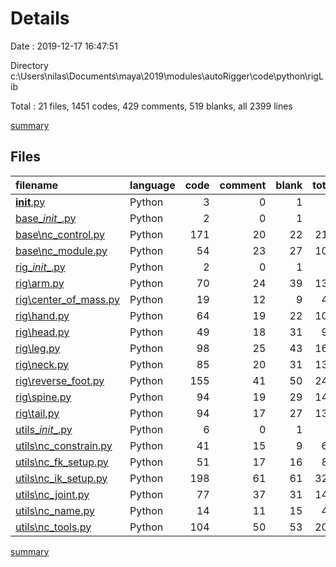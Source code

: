 # Details

Date : 2019-12-17 16:47:51

Directory c:\Users\nilas\Documents\maya\2019\modules\autoRigger\code\python\rigLib

Total : 21 files,  1451 codes, 429 comments, 519 blanks, all 2399 lines

[summary](results.md)

## Files
| filename | language | code | comment | blank | total |
| :--- | :--- | ---: | ---: | ---: | ---: |
| [__init__.py](file:///c%3A/Users/nilas/Documents/maya/2019/modules/autoRigger/code/python/rigLib/__init__.py) | Python | 3 | 0 | 1 | 4 |
| [base\__init__.py](file:///c%3A/Users/nilas/Documents/maya/2019/modules/autoRigger/code/python/rigLib/base/__init__.py) | Python | 2 | 0 | 1 | 3 |
| [base\nc_control.py](file:///c%3A/Users/nilas/Documents/maya/2019/modules/autoRigger/code/python/rigLib/base/nc_control.py) | Python | 171 | 20 | 22 | 213 |
| [base\nc_module.py](file:///c%3A/Users/nilas/Documents/maya/2019/modules/autoRigger/code/python/rigLib/base/nc_module.py) | Python | 54 | 23 | 27 | 104 |
| [rig\__init__.py](file:///c%3A/Users/nilas/Documents/maya/2019/modules/autoRigger/code/python/rigLib/rig/__init__.py) | Python | 2 | 0 | 1 | 3 |
| [rig\arm.py](file:///c%3A/Users/nilas/Documents/maya/2019/modules/autoRigger/code/python/rigLib/rig/arm.py) | Python | 70 | 24 | 39 | 133 |
| [rig\center_of_mass.py](file:///c%3A/Users/nilas/Documents/maya/2019/modules/autoRigger/code/python/rigLib/rig/center_of_mass.py) | Python | 19 | 12 | 9 | 40 |
| [rig\hand.py](file:///c%3A/Users/nilas/Documents/maya/2019/modules/autoRigger/code/python/rigLib/rig/hand.py) | Python | 64 | 19 | 22 | 105 |
| [rig\head.py](file:///c%3A/Users/nilas/Documents/maya/2019/modules/autoRigger/code/python/rigLib/rig/head.py) | Python | 49 | 18 | 31 | 98 |
| [rig\leg.py](file:///c%3A/Users/nilas/Documents/maya/2019/modules/autoRigger/code/python/rigLib/rig/leg.py) | Python | 98 | 25 | 43 | 166 |
| [rig\neck.py](file:///c%3A/Users/nilas/Documents/maya/2019/modules/autoRigger/code/python/rigLib/rig/neck.py) | Python | 85 | 20 | 31 | 136 |
| [rig\reverse_foot.py](file:///c%3A/Users/nilas/Documents/maya/2019/modules/autoRigger/code/python/rigLib/rig/reverse_foot.py) | Python | 155 | 41 | 50 | 246 |
| [rig\spine.py](file:///c%3A/Users/nilas/Documents/maya/2019/modules/autoRigger/code/python/rigLib/rig/spine.py) | Python | 94 | 19 | 29 | 142 |
| [rig\tail.py](file:///c%3A/Users/nilas/Documents/maya/2019/modules/autoRigger/code/python/rigLib/rig/tail.py) | Python | 94 | 17 | 27 | 138 |
| [utils\__init__.py](file:///c%3A/Users/nilas/Documents/maya/2019/modules/autoRigger/code/python/rigLib/utils/__init__.py) | Python | 6 | 0 | 1 | 7 |
| [utils\nc_constrain.py](file:///c%3A/Users/nilas/Documents/maya/2019/modules/autoRigger/code/python/rigLib/utils/nc_constrain.py) | Python | 41 | 15 | 9 | 65 |
| [utils\nc_fk_setup.py](file:///c%3A/Users/nilas/Documents/maya/2019/modules/autoRigger/code/python/rigLib/utils/nc_fk_setup.py) | Python | 51 | 17 | 16 | 84 |
| [utils\nc_ik_setup.py](file:///c%3A/Users/nilas/Documents/maya/2019/modules/autoRigger/code/python/rigLib/utils/nc_ik_setup.py) | Python | 198 | 61 | 61 | 320 |
| [utils\nc_joint.py](file:///c%3A/Users/nilas/Documents/maya/2019/modules/autoRigger/code/python/rigLib/utils/nc_joint.py) | Python | 77 | 37 | 31 | 145 |
| [utils\nc_name.py](file:///c%3A/Users/nilas/Documents/maya/2019/modules/autoRigger/code/python/rigLib/utils/nc_name.py) | Python | 14 | 11 | 15 | 40 |
| [utils\nc_tools.py](file:///c%3A/Users/nilas/Documents/maya/2019/modules/autoRigger/code/python/rigLib/utils/nc_tools.py) | Python | 104 | 50 | 53 | 207 |

[summary](results.md)